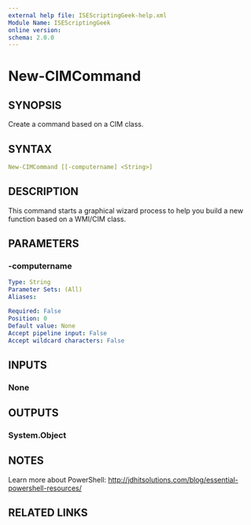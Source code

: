 ```yaml
---
external help file: ISEScriptingGeek-help.xml
Module Name: ISEScriptingGeek
online version:
schema: 2.0.0
---
```


# New-CIMCommand

## SYNOPSIS

Create a command based on a CIM class.

## SYNTAX

```yaml
New-CIMCommand [[-computername] <String>]
```

## DESCRIPTION

This command starts a graphical wizard process to help you build a new function based on a WMI/CIM class.

## PARAMETERS

### -computername

```yaml
Type: String
Parameter Sets: (All)
Aliases:

Required: False
Position: 0
Default value: None
Accept pipeline input: False
Accept wildcard characters: False
```

## INPUTS

### None

## OUTPUTS

### System.Object

## NOTES

Learn more about PowerShell: http://jdhitsolutions.com/blog/essential-powershell-resources/

## RELATED LINKS
